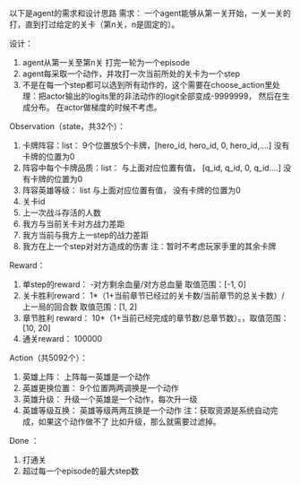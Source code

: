 以下是agent的需求和设计思路
需求： 一个agent能够从第一关开始，一关一关的打，直到打过给定的关卡（第n关，n是固定的）。

设计：
1. agent从第一关至第n关 打完一轮为一个episode
2. agent每采取一个动作，并攻打一次当前所处的关卡为一个step
3. 不是在每一个step都可以选到所有动作的，这个需要在choose_action里处理：把actor输出的logits里的非法动作的logit全部变成-9999999， 然后在生成分布。 在actor做梯度的时候不考虑。

Observation（state，共32个）： 
1. 卡牌阵容：list： 9个位置放5个卡牌，[hero_id, hero_id, 0, hero_id,....] 没有卡牌的位置为0
2. 阵容中每个卡牌品质：list： 与上面对应位置有值， [q_id,  q_id, 0, q_id....] 没有卡牌的位置为0
3. 阵容英雄等级： list 与上面对应位置有值， 没有卡牌的位置为0
4. 关卡id
5. 上一次战斗存活的人数
6. 我方与当前关卡对方战力差距
7. 我方当前与我方上一step的战力差距
8. 我方在上一个step对对方造成的伤害
注：暂时不考虑玩家手里的其余卡牌

Reward：
1. 单step的reward： -对方剩余血量/对方总血量   取值范围：[-1, 0]
2. 关卡胜利reward： 1*（1+当前章节已经过的关卡数/当前章节的总关卡数）/上一局的回合数   取值范围：[1, 2]
3. 章节胜利 reward： 10*（1+当前已经完成的章节数/总章节数）。，取值范围：[10, 20]
4. 通关reward： 100000

Action（共5092个）：
1. 英雄上阵： 上阵每一英雄是一个动作
2. 英雄更换位置： 9个位置两两调换是一个动作
3. 英雄升级： 升级一个英雄是一个动作，每次升一级
4. 英雄等级互换： 英雄等级两两互换是一个动作
注：获取资源是系统自动完成，如果这个动作做不了 比如升级，那么就需要过滤掉。


Done ：
1. 打通关
2. 超过每一个episode的最大step数